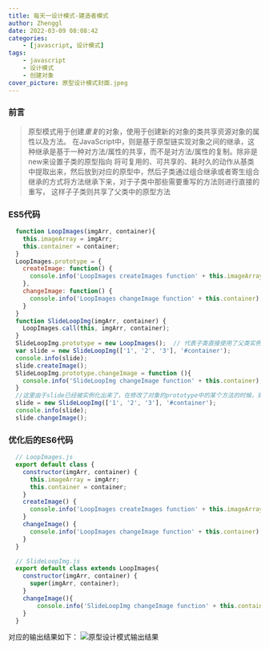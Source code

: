 ```yaml
---
title: 每天一设计模式-建造者模式
author: Zhenggl
date: 2022-03-09 08:08:42
categories:
    - [javascript, 设计模式]
tags:
    - javascript
    - 设计模式
    - 创建对象
cover_picture: 原型设计模式封面.jpeg
---
```


### 前言
> 原型模式用于创建*重复*的对象，使用于创建新的对象的类共享资源对象的属性以及方法。
> 在JavaScript中，则是基于原型链实现对象之间的继承，这种继承是基于一种对方法/属性的共享，而不是对方法/属性的复制。除非是new来设置子类的原型指向
> 将可复用的、可共享的、耗时久的动作从基类中提取出来，然后放到对应的原型中，然后子类通过组合继承或者寄生组合继承的方式将方法继承下来，对于子类中那些需要重写的方法则进行直接的重写，
> 这样子子类则共享了父类中的原型方法

### ES5代码
```javascript
  function LoopImages(imgArr, container){
	this.imageArray = imgArr;
	this.container = container;
  }
  LoopImages.prototype = {
	createImage: function() {
	  console.info('LoopImages createImages function' + this.imageArray);
	},
	changeImage: function() {
	  console.info('LoopImages changeImage function' + this.container);
	}
  }
  function SlideLoopImg(imgArr, container) {
    LoopImages.call(this, imgArr, container);
  }
  SlideLoopImg.prototype = new LoopImages();  // 代表子类直接使用了父类实例对象来作为自己的原型，子类实例直接拥有父类的prototype方法
  var slide = new SlideLoopImg(['1', '2', '3'], '#container');
  console.info(slide);
  slide.createImage();
  SlideLoopImg.prototype.changeImage = function (){
  	console.info('SlideLoopImg changeImage function' + this.container);
  }
  //这里由于slide已经被实例化出来了，在修改了对象的prototype中的某个方法的时候，需要重新实例化一下，否则，修改后的代码，将不能去影响实例对象
  slide = new SlideLoopImg(['1', '2', '3'], '#container');  
  console.info(slide);
  slide.changeImage();
```

### 优化后的ES6代码
```javascript
  // LoopImages.js
  export default class {
	constructor(imgArr, container) {
	  this.imageArray = imgArr;
	  this.container = container;
	}
	createImage() {
	  console.info('LoopImages createImages function' + this.imageArray);
	}
	changeImage() {
	  console.info('LoopImages changeImage function' + this.container);
	}
  }
```
```javascript
  // SlideLoopImg.js
  export default class extends LoopImages{
	constructor(imgArr, container) {
	  super(imgArr, container);
	}
	changeImage(){
		console.info('SlideLoopImg changeImage function' + this.container);
	}
  }
```
对应的输出结果如下：
![原型设计模式输出结果](原型设计模式输出结果.png)
